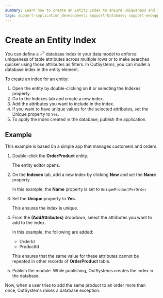 ```yaml
---
summary: Learn how to create an Entity Index to ensure uniqueness and improve findability.
tags: support-application_development; support-Database; support-webapps
---
```


# Create an Entity Index
  
You can define a ![](../../../shared/icons-service-studio/entity-index.png) database index in your data model to enforce uniqueness of table attributes across multiple rows or to make searches quicker using those attributes as filters. In OutSystems, you can model a database index in the entity element.

To create an index for an entity:

1. Open the entity by double-clicking on it or selecting the Indexes property.
1. Go to the Indexes tab and create a new index.
1. Add the attributes you want to include in the index.
1. If you want to have unique values for the selected attributes, set the  Unique property to `Yes`.
1. To apply the index created in the database, publish the application.


## Example

This example is based 0n a simple app that manages customers and orders. 

1. Double-click the **OrderProduct** entity.

    The entity editor opens. 

1. On the **Indexes** tab, add a new index by clicking **New** and set the **Name** property.

    In this example, the **Name** property is set to `UniqueProductPerOrder`

1. Set the **Unique** property to **Yes**.

    This ensures the index is unique.

1. From the **(AddAttributes)** dropdown, select the attributes you want to add to the index. 

    In this example, the following are added:

    * OrderId
    * ProductId
    
    This ensures that the same value for these attributes cannot be repeated in other records of **OrderProduct** table.

1. Publish the module. While publishing, OutSystems creates the index in the database. 

Now, when a user tries to add the same product to an order more than once, OutSystems raises a database exception.
